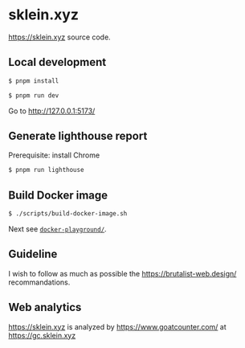 # sklein.xyz

https://sklein.xyz source code.

## Local development

```sh
$ pnpm install
```

```sh
$ pnpm run dev
```

Go to http://127.0.0.1:5173/

## Generate lighthouse report

Prerequisite: install Chrome

```sh
$ pnpm run lighthouse
```

## Build Docker image

```sh
$ ./scripts/build-docker-image.sh
```

Next see [`docker-playground/`](docker-playground/).

## Guideline

I wish to follow as much as possible the https://brutalist-web.design/ recommandations.

## Web analytics

https://sklein.xyz is analyzed by https://www.goatcounter.com/ at https://gc.sklein.xyz
